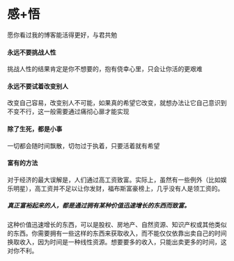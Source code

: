 # 感+悟

愿你看过我的博客能活得更好，与君共勉
#### 永远不要挑战人性

挑战人性的结果肯定是你不想要的，抱有侥幸心里，只会让你活的更艰难

#### 永远不要试着改变别人

改变自己容易，改变别人不可能，如果真的希望它改变，就想办法让它自己意识到不变不行，这一般需要通过痛彻心扉才能实现

#### 除了生死，都是小事

一切都会随时间飘散，切勿过于执着，只要活着就有希望

#### 富有的方法

对于经济的最大误解是，人们通过高工资致富。实际上，虽然有一些例外（比如娱乐明星），高工资并不足以让你发财，福布斯富豪榜上，几乎没有人是领工资的。

##### 真正富裕起来的人，都是通过拥有某种价值迅速增长的东西而致富。

这种价值迅速增长的东西，可以是股权、房地产、自然资源、知识产权或其他类似的东西。你需要拥有一些这样的东西来获取收入，而不能仅仅依靠出卖自己的时间换取收入，因为时间是一种线性资源。想要要多的收入，只能出卖更多的时间，这对你不利。